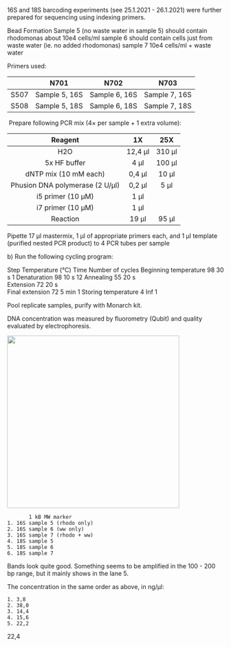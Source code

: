 16S and 18S barcoding experiments (see 25.1.2021 - 26.1.2021) were further prepared for sequencing using indexing primers.

Bead Formation
Sample 5 (no waste water in sample 5) should contain rhodomonas about 10e4 cells/ml
sample 6 should contain cells just from waste water (ie. no added rhodomonas)
sample 7 10e4 cells/ml + waste water

Primers used:

| | N701 | N702 | N703 |
| :---: | :---: | :---: | :---: |
| S507 |Sample 5, 16S |Sample 6, 16S |Sample 7, 16S |
| S508 |Sample 5, 18S |Sample 6, 18S |Sample 7, 18S |


 Prepare following PCR mix (4× per sample + 1 extra volume):

| Reagent | 1X | 25X |
| :---: | :---: | :---: |
| H2O | 12,4 µl | 310 µl
| 5x HF buffer | 4 µl | 100 µl |
| dNTP mix (10 mM each) | 0,4 µl | 10 µl |
| Phusion DNA polymerase (2 U/µl) | 0,2 µl | 5 µl |
| i5 primer (10 µM) | 1 µl | 
| i7 primer (10 µM) | 1 µl | 
Reaction | 19 µl | 95 µl |

Pipette 17 µl mastermix, 1 µl of appropriate primers each, and 1 µl template (purified nested PCR product) to 4 PCR tubes per sample

b) Run the following cycling program:

Step	Temperature (°C)	Time	Number of cycles
Beginning temperature	98	30 s	1
Denaturation	98	10 s	12
Annealing	55	20 s	
Extension	72	20 s	
Final extension	72	5 min	1
Storing temperature	4	Inf	1

Pool replicate samples, purify with Monarch kit.

DNA concentration was measured by fluorometry (Qubit) and quality evaluated by electrophoresis.

<td valign="top"><img src="../lab_figures/gel1.png" width=400></td>


           1 kB MW marker
	1. 16S sample 5 (rhodo only)
	2. 16S sample 6 (ww only)
	3. 16S sample 7 (rhodo + ww)
	4. 18S sample 5
	5. 18S sample 6
	6. 18S sample 7

Bands look quite good. Something seems to be amplified in the 100 - 200 bp range, but it mainly shows in the lane 5.

The concentration in the same order as above, in ng/µl:

	1. 3,8
	2. 38,0
	3. 14,4
	4. 15,6
	5. 22,2
22,4
